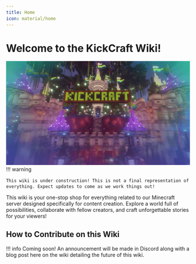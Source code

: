 ```yaml
---
title: Home
icon: material/home
---
```

# Welcome to the KickCraft Wiki!

![sus](./images/main.png)
!!! warning

    This wiki is under construction! This is not a final representation of everything. Expect updates to come as we work things out!

This wiki is your one-stop shop for everything related to our Minecraft server designed specifically for content creation. Explore a world full of possibilities, collaborate with fellow creators, and craft unforgettable stories for your viewers!

<!---
## What you'll find here

* **Server Information:** Get the lowdown on server rules, plugins, and unique features you won't find anywhere else.
* **Building Guides:** Unleash your inner architect with detailed guides for pre-built locations, custom biomes, and unique structures.
* **Lore & Backstory:** Dive into the rich lore of the server world, uncovering hidden secrets and crafting your own narratives.
* **Collaboration Corner:** Team up with other creators! Find potential collaborators, brainstorm ideas, and build something truly epic together.
* **Frequently Asked Questions:** Got a burning question? Chances are, it's answered here.
--->

## How to Contribute on this Wiki
!!! info
    Coming soon! An announcement will be made in Discord along with a blog post here on the wiki detailing the future of this wiki.
<!---
This wiki thrives on collaboration! We encourage all content creators on the server to contribute their knowledge and creativity.

* **New to editing Wikis?** No worries! We have a guide to help you get started.
* **Have an amazing build you want to share?** Create a page detailing its creation process and lore!
* **Uncovered a secret in the server world?** Document your findings to help others piece together the story.

## Ready to jump in?

* Explore the wiki using the search bar above.
* Check out the "Getting Started" page for new contributors.
* Join our server Discord to connect with other creators!


We hope you find this wiki a valuable resource. Happy crafting!
--->